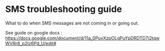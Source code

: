 # SMS troubleshooting guide

What to do when SMS messages are not coming in or going out.

See guide on google docs : 
https://docs.google.com/document/d/11a_0PuvXzpOLgPuYpDRDTD7j2tqwWVRr8_p2Iz6Pd_U/edit#
